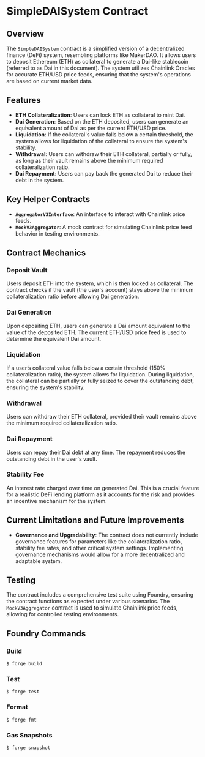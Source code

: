 # SimpleDAISystem Contract

## Overview
The `SimpleDAISystem` contract is a simplified version of a decentralized finance (DeFi) system, resembling platforms like MakerDAO. It allows users to deposit Ethereum (ETH) as collateral to generate a Dai-like stablecoin (referred to as Dai in this document). The system utilizes Chainlink Oracles for accurate ETH/USD price feeds, ensuring that the system's operations are based on current market data.

## Features
- **ETH Collateralization**: Users can lock ETH as collateral to mint Dai.
- **Dai Generation**: Based on the ETH deposited, users can generate an equivalent amount of Dai as per the current ETH/USD price.
- **Liquidation**: If the collateral's value falls below a certain threshold, the system allows for liquidation of the collateral to ensure the system's stability.
- **Withdrawal**: Users can withdraw their ETH collateral, partially or fully, as long as their vault remains above the minimum required collateralization ratio.
- **Dai Repayment**: Users can pay back the generated Dai to reduce their debt in the system.

## Key Helper Contracts
- **`AggregatorV3Interface`**: An interface to interact with Chainlink price feeds.
- **`MockV3Aggregator`**: A mock contract for simulating Chainlink price feed behavior in testing environments.

## Contract Mechanics
### Deposit Vault
Users deposit ETH into the system, which is then locked as collateral. The contract checks if the vault (the user's account) stays above the minimum collateralization ratio before allowing Dai generation.

### Dai Generation
Upon depositing ETH, users can generate a Dai amount equivalent to the value of the deposited ETH. The current ETH/USD price feed is used to determine the equivalent Dai amount.

### Liquidation
If a user’s collateral value falls below a certain threshold (150% collateralization ratio), the system allows for liquidation. During liquidation, the collateral can be partially or fully seized to cover the outstanding debt, ensuring the system's stability.

### Withdrawal
Users can withdraw their ETH collateral, provided their vault remains above the minimum required collateralization ratio.

### Dai Repayment
Users can repay their Dai debt at any time. The repayment reduces the outstanding debt in the user's vault.

### Stability Fee
An interest rate charged over time on generated Dai. This is a crucial feature for a realistic DeFi lending platform as it accounts for the risk and provides an incentive mechanism for the system.

## Current Limitations and Future Improvements
- **Governance and Upgradability**: The contract does not currently include governance features for parameters like the collateralization ratio, stability fee rates, and other critical system settings. Implementing governance mechanisms would allow for a more decentralized and adaptable system.

## Testing
The contract includes a comprehensive test suite using Foundry, ensuring the contract functions as expected under various scenarios. The `MockV3Aggregator` contract is used to simulate Chainlink price feeds, allowing for controlled testing environments.


## Foundry Commands

### Build

```shell
$ forge build
```

### Test

```shell
$ forge test
```

### Format

```shell
$ forge fmt
```

### Gas Snapshots

```shell
$ forge snapshot
```

